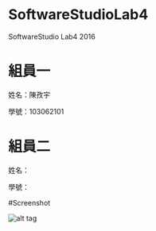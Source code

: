 # SoftwareStudioLab4
SoftwareStudio Lab4 2016

# 組員一

姓名：陳孜宇

學號：103062101

# 組員二

姓名：

學號：

#Screenshot

![alt tag](/csc.png)